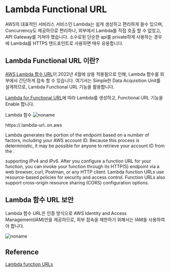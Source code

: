 # Lambda Functional URL


AWS의 대표적인 서비리스 서비스인 Lambda는 쉽게 생성하고 편리하게 쓸수 있으며, Concurrency도 제공하므로 편리하나, 외부에서 Lambda를 직접 호출 할 수 없었고, API Gateway를 거쳐야 했습니다. 소수로된 단순한 api를 private하게 사용하는 경우에 Lambda를 HTTPS 엔드포인트로 사용하면 매우 유용합니다. 

## Lambda Functional URL 이란?

[AWS Lambda 함수 URL](https://aws.amazon.com/ko/about-aws/whats-new/2022/04/aws-lambda-function-urls-built-in-https-endpoints/)이 2022년 4월에 상용 적용됨으로 인해, Lambda 함수를 외부에서 간단하게 접속 할 수 있습니다. 여기서는 Simple한 Data Acquisition Unit를 설계하므로, Lambda Functional URL 기능을 활용합니다. 


[Lambda for Functional URL](https://github.com/kyopark2014/simple-data-aquisition-unit/blob/main/lambda-for-functional-url.md)에 따라 Lambda를 생성하고, Functional URL 기능을 Enable 합니다. 

Lambda 함수 
![noname](https://user-images.githubusercontent.com/52392004/165218603-55d9c145-676e-4c40-a9f5-f46bb8a6d34f.png)

https://<url-id>.lambda-url.<region>.on.aws

  
  Lambda generates the <url-id> portion of the endpoint based on a number of factors, including your AWS account ID. Because this process is deterministic, it may be possible for anyone to retrieve your account ID from the <url-id>.


   supporting IPv4 and IPv6. After you configure a function URL for your function, you can invoke your function through its HTTP(S) endpoint via a web browser, curl, Postman, or any HTTP client. Lambda function URLs use resource-based policies for security and access control. Function URLs also support cross-origin resource sharing (CORS) configuration options.
  
  
## Lambda 함수 URL 보안

Lambda 함수 URL은 인증 방식으로 AWS Identity and Access Management(IAM)만을 제공하므로, 외부 접속을 제한하기 위해서는 IAM을 사용하여야 합니다. 

![noname](https://user-images.githubusercontent.com/52392004/165218237-c78d26b7-1ce3-4bd4-ac63-b7ca8b71a37a.png)


## Reference 
  
[Lambda function URLs](https://docs.aws.amazon.com/lambda/latest/dg/lambda-urls.html?icmpid=docs_lambda_help)
  
  
